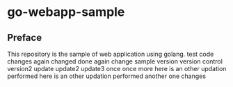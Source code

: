 # go-webapp-sample



## Preface
This repository is the sample of web application using golang.
test code changes
again changed
done again
change
sample version
version control
version2
update
update2
update3
once
once more
here is an other updation performed
here is an other updation performed
another one changes
